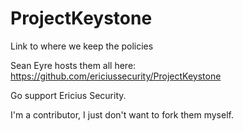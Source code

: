 # ProjectKeystone
Link to where we keep the policies

Sean Eyre hosts them all here:
https://github.com/ericiussecurity/ProjectKeystone

Go support Ericius Security.

I'm a contributor, I just don't want to fork them myself.
